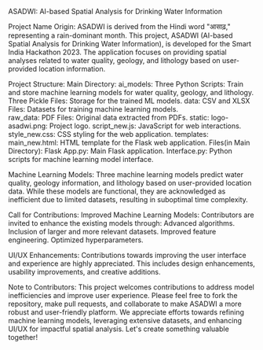 ASADWI: AI-based Spatial Analysis for Drinking Water Information

Project Name Origin:
    ASADWI is derived from the Hindi word "आसाढ़," representing a rain-dominant month. This project, ASADWI (AI-based Spatial Analysis for Drinking Water Information), is developed for the Smart India Hackathon 2023. The application focuses on providing spatial analyses related to water quality, geology, and lithology based on user-provided location information.

Project Structure:
    Main Directory:
        ai_models:
            Three Python Scripts: Train and store machine learning models for water quality, geology, and lithology.
            Three Pickle Files: Storage for the trained ML models.
        data:
            CSV and XLSX Files: Datasets for training machine learning models.      
        raw_data:
            PDF Files: Original data extracted from PDFs.
        static:
            logo-asadwi.png: Project logo.
            script_new.js: JavaScript for web interactions.
            style_new.css: CSS styling for the web application.
            templates:
                main_new.html: HTML template for the Flask web application.
        Files(in Main Directory):
            Flask App.py: Main Flask application.
            Interface.py: Python scripts for machine learning model interface.
        
Machine Learning Models:
    Three machine learning models predict water quality, geology information, and lithology based on user-provided location data. While these models are functional, they are acknowledged as inefficient due to limited datasets, resulting in suboptimal time complexity.

Call for Contributions:
    Improved Machine Learning Models:
        Contributors are invited to enhance the existing models through:
            Advanced algorithms.
            Inclusion of larger and more relevant datasets.
            Improved feature engineering.
            Optimized hyperparameters.

UI/UX Enhancements:
    Contributions towards improving the user interface and experience are highly appreciated. This includes design enhancements, usability improvements, and creative additions.

Note to Contributors:
    This project welcomes contributions to address model inefficiencies and improve user experience. Please feel free to fork the repository, make pull requests, and collaborate to make ASADWI a more robust and user-friendly platform. We appreciate efforts towards refining machine learning models, leveraging extensive datasets, and enhancing UI/UX for impactful spatial analysis. Let's create something valuable together!